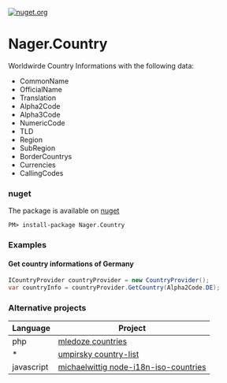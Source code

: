 [![nuget.org](https://img.shields.io/nuget/dt/nager.country.svg)](https://www.nuget.org/packages/Nager.Country/)

# Nager.Country

Worldwirde Country Informations with the following data:

- CommonName
- OfficialName
- Translation
- Alpha2Code
- Alpha3Code
- NumericCode
- TLD
- Region
- SubRegion
- BorderCountrys
- Currencies
- CallingCodes

### nuget
The package is available on [nuget](https://www.nuget.org/packages/Nager.Country)
```
PM> install-package Nager.Country
```

### Examples

#### Get country informations of Germany
```cs
ICountryProvider countryProvider = new CountryProvider();
var countryInfo = countryProvider.GetCountry(Alpha2Code.DE);
```



### Alternative projects

| Language | Project | 
| ------------- | ------------- | 
| php | [mledoze countries](https://github.com/mledoze/countries) |
| * | [umpirsky country-list](https://github.com/umpirsky/country-list) |
| javascript | [michaelwittig node-i18n-iso-countries](https://github.com/michaelwittig/node-i18n-iso-countries) |
